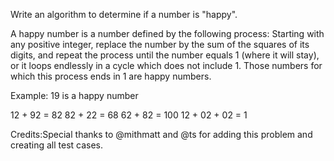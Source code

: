 Write an algorithm to determine if a number is "happy".

A happy number is a number defined by the following process: Starting with any positive integer, replace the number by the sum of the squares of its digits, and repeat the process until the number equals 1 (where it will stay), or it loops endlessly in a cycle which does not include 1. Those numbers for which this process ends in 1 are happy numbers.

Example:&nbsp;19 is a happy number


12 + 92 = 82
82 + 22 = 68
62 + 82 = 100
12 + 02 + 02 = 1


Credits:Special thanks to @mithmatt and @ts for adding this problem and creating all test cases.